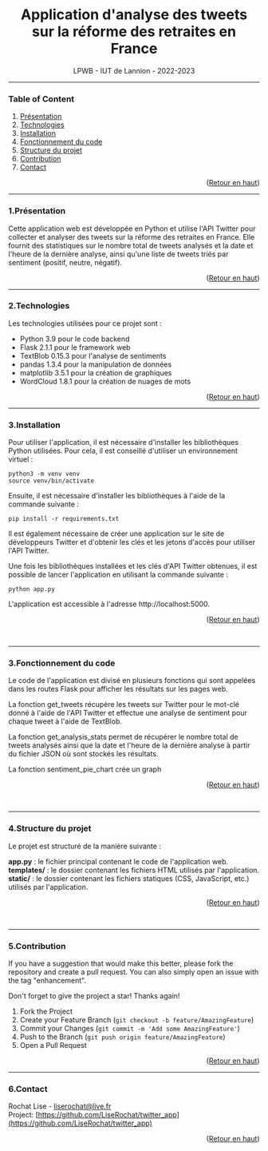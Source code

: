 <div id="top"></div>

<div align="center">
  <h1> Application d'analyse des tweets sur la réforme des retraites en France </h1>
  <p>LPWB - IUT de Lannion - 2022-2023</p>
</div>

***

### Table of Content
1. [Présentation](#présentation)
2. [Technologies](#technologies)
3. [Installation](#installation)
4. [Fonctionnement du code](#fonctionnement)
5. [Structure du projet](#structure)
6. [Contribution](#contribution)
7. [Contact](#contact)
<p align="right">(<a href="#top">Retour en haut</a>)</p>

***

### 1.Présentation
Cette application web est développée en Python et utilise l'API Twitter pour collecter et analyser des tweets sur la réforme des retraites en France. Elle fournit des statistiques sur le nombre total de tweets analysés et la date et l'heure de la dernière analyse, ainsi qu'une liste de tweets triés par sentiment (positif, neutre, négatif).
<p align="right">(<a href="#top">Retour en haut</a>)</p>

***

### 2.Technologies
Les technologies utilisées pour ce projet sont :

- Python 3.9 pour le code backend
- Flask 2.1.1 pour le framework web
- TextBlob 0.15.3 pour l'analyse de sentiments
- pandas 1.3.4 pour la manipulation de données
- matplotlib 3.5.1 pour la création de graphiques
- WordCloud 1.8.1 pour la création de nuages de mots
<p align="right">(<a href="#top">Retour en haut</a>)</p>


***

### 3.Installation
Pour utiliser l'application, il est nécessaire d'installer les bibliothèques Python utilisées. Pour cela, il est conseillé d'utiliser un environnement virtuel :

```
python3 -m venv venv
source venv/bin/activate
```

Ensuite, il est nécessaire d'installer les bibliothèques à l'aide de la commande suivante :
```
pip install -r requirements.txt
```

Il est également nécessaire de créer une application sur le site de développeurs Twitter et d'obtenir les clés et les jetons d'accès pour utiliser l'API Twitter.

Une fois les bibliothèques installées et les clés d'API Twitter obtenues, il est possible de lancer l'application en utilisant la commande suivante :
```
python app.py
```

L'application est accessible à l'adresse http://localhost:5000.
<p align="right">(<a href="#top">Retour en haut</a>)</p> <br>

***

### 3.Fonctionnement du code
Le code de l'application est divisé en plusieurs fonctions qui sont appelées dans les routes Flask pour afficher les résultats sur les pages web.

La fonction get_tweets récupère les tweets sur Twitter pour le mot-clé donné à l'aide de l'API Twitter et effectue une analyse de sentiment pour chaque tweet à l'aide de TextBlob.

La fonction get_analysis_stats permet de récupérer le nombre total de tweets analysés ainsi que la date et l'heure de la dernière analyse à partir du fichier JSON où sont stockés les résultats.

La fonction sentiment_pie_chart crée un graph
<p align="right">(<a href="#top">Retour en haut</a>)</p> <br>

***

### 4.Structure du projet
Le projet est structuré de la manière suivante :

**app.py** : le fichier principal contenant le code de l'application web.
**templates/** : le dossier contenant les fichiers HTML utilisés par l'application.
**static/** : le dossier contenant les fichiers statiques (CSS, JavaScript, etc.) utilisés par l'application.

<p align="right">(<a href="#top">Retour en haut</a>)</p> <br>

***

### 5.Contribution
If you have a suggestion that would make this better, please fork the repository and create a pull request. You can also simply open an issue with the tag "enhancement".

Don't forget to give the project a star! Thanks again!

1. Fork the Project
2. Create your Feature Branch (`git checkout -b feature/AmazingFeature`)
3. Commit your Changes (`git commit -m 'Add some AmazingFeature'`)
4. Push to the Branch (`git push origin feature/AmazingFeature`)
5. Open a Pull Request
<p align="right">(<a href="#top">Retour en haut</a>)</p>

***

### 6.Contact 
Rochat Lise - liserochat@live.fr </br>
Project: [https://github.com/LiseRochat/twitter_app](https://github.com/LiseRochat/twitter_app)
<p align="right">(<a href="#top">Retour en haut</a>)</p>
